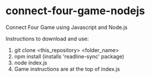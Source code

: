 # connect-four-game-nodejs
Connect Four Game using Javascript and Node.js

Instructions to download and use:
1. git clone <this_repository> <folder_name>
2. npm install (installs 'readline-sync' package)
3. node index.js
4. Game instructions are at the top of index.js
